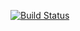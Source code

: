 [![Build Status](https://travis-ci.org/enforcer20/statcalcVK.svg?branch=master)](https://travis-ci.org/enforcer20/statcalcVK)
